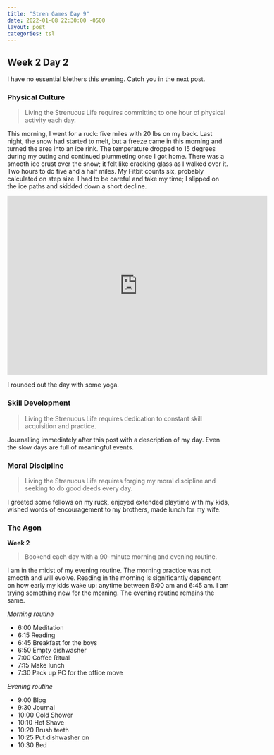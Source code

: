 ```yaml
---
title: "Stren Games Day 9"
date: 2022-01-08 22:30:00 -0500
layout: post
categories: tsl
---
```


## Week 2 Day 2

I have no essential blethers this evening. Catch you in the next post.

### Physical Culture
> Living the Strenuous Life requires committing to one hour of physical activity each day.

This morning, I went for a ruck: five miles with 20 lbs on my back. Last night, the snow had started to melt, but a freeze came in this morning and turned the area into an ice rink. The temperature dropped to 15 degrees during my outing and continued plummeting once I got home. There was a smooth ice crust over the snow; it felt like cracking glass as I walked over it. Two hours to do five and a half miles. My Fitbit counts six, probably calculated on step size. I had to be careful and take my time; I slipped on the ice paths and skidded down a short decline.

<iframe height='405' width='590' frameborder='0' allowtransparency='true' scrolling='no' src='https://www.strava.com/activities/6497883906/embed/bcaf01c7914068d3a850549377a0091678c4ff53'></iframe>

I rounded out the day with some yoga.

### Skill Development
> Living the Strenuous Life requires dedication to constant skill acquisition and practice.

Journalling immediately after this post with a description of my day. Even the slow days are full of meaningful events.

### Moral Discipline
> Living the Strenuous Life requires forging my moral discipline and seeking to do good deeds every day.

I greeted some fellows on my ruck, enjoyed extended playtime with my kids, wished words of encouragement to my brothers, made lunch for my wife.

### The Agon
**Week 2**
> Bookend each day with a 90-minute morning and evening routine.

I am in the midst of my evening routine. The morning practice was not smooth and will evolve. Reading in the morning is significantly dependent on how early my kids wake up: anytime between 6:00 am and 6:45 am. I am trying something new for the morning. The evening routine remains the same. 

*Morning routine*

* 6:00 Meditation
* 6:15 Reading
* 6:45 Breakfast for the boys
* 6:50 Empty dishwasher
* 7:00 Coffee Ritual
* 7:15 Make lunch
* 7:30 Pack up PC for the office move

*Evening routine*

* 9:00 Blog
* 9:30 Journal
* 10:00 Cold Shower
* 10:10 Hot Shave
* 10:20 Brush teeth
* 10:25 Put dishwasher on
* 10:30 Bed

